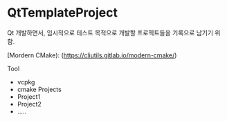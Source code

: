 # QtTemplateProject
Qt 개발하면서, 임시적으로 테스트 목적으로 개발할 프로젝트들을 기록으로 남기기 위함.

[Document]: (https://devblogs.microsoft.com/cppblog/clear-functional-c-documentation-with-sphinx-breathe-doxygen-cmake/)   

[Mordern CMake): (https://cliutils.gitlab.io/modern-cmake/)   

[Vcpkg]: (https://vcpkg.io/en/index.html)   
   
     
Tool
  - vcpkg
  - cmake
Projects
  - Project1
  - Project2
  - .....
